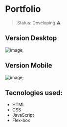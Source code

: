 <h1>Portfolio</h1>

> Status: Developing ⚠️

<h2>Version Desktop</h2>

![image](https://github.com/EwellynSantos/Portfolio-Versao1-Mobile/assets/105600614/69995f1d-66af-49ec-9bc7-ba5a3cc1e3f4);

<h2>Version Mobile</h2>

![image](https://github.com/EwellynSantos/Portfolio-Versao1-Mobile/assets/105600614/b53961f3-ec13-4bf1-a362-f828c57d9765);


## Tecnologies used:
+ HTML
+ CSS
+ JavaScript
+ Flex-box
